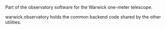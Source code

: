 Part of the observatory software for the Warwick one-meter telescope.

warwick.observatory holds the common backend code shared by the other utilities.
